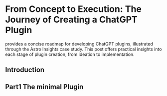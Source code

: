 # From Concept to Execution: The Journey of Creating a ChatGPT Plugin
provides a concise roadmap for developing ChatGPT plugins, illustrated through the Astro Insights case study. This post offers practical insights into each stage of plugin creation, from ideation to implementation.

## Introduction
## Part1 The minimal Plugin
